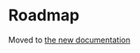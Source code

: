 Roadmap
=======

Moved to [the new documentation](https://documentation.simplicite.io/versions/roadmap)